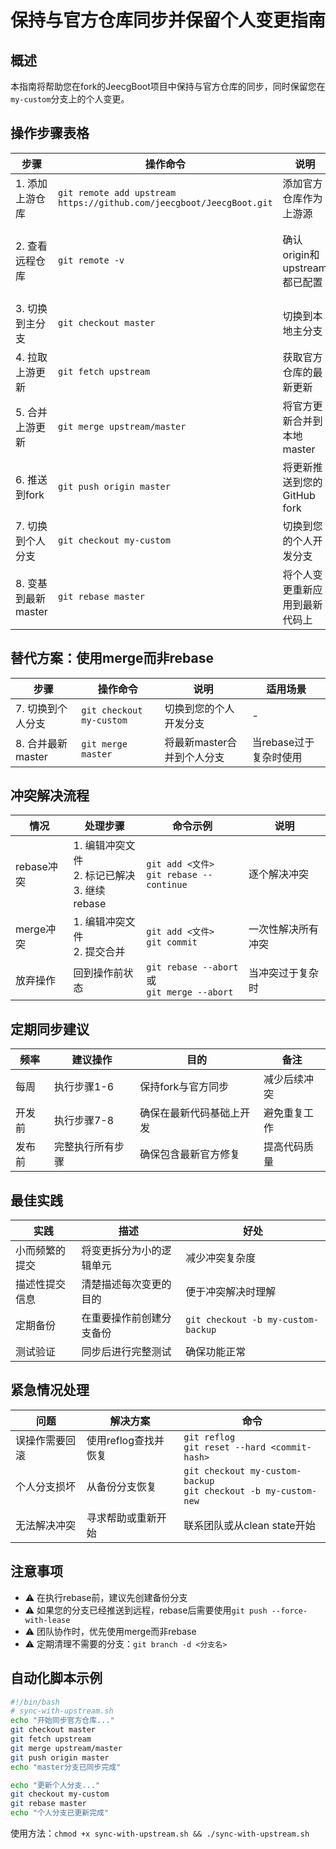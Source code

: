 # 保持与官方仓库同步并保留个人变更指南

## 概述
本指南将帮助您在fork的JeecgBoot项目中保持与官方仓库的同步，同时保留您在`my-custom`分支上的个人变更。

## 操作步骤表格

| 步骤 | 操作命令 | 说明 | 注意事项 |
|------|----------|------|----------|
| 1. 添加上游仓库 | `git remote add upstream https://github.com/jeecgboot/JeecgBoot.git` | 添加官方仓库作为上游源 | 只需执行一次 |
| 2. 查看远程仓库 | `git remote -v` | 确认origin和upstream都已配置 | origin指向您的fork，upstream指向官方 |
| 3. 切换到主分支 | `git checkout master` | 切换到本地主分支 | 确保在正确分支上操作 |
| 4. 拉取上游更新 | `git fetch upstream` | 获取官方仓库的最新更新 | 不会自动合并到本地 |
| 5. 合并上游更新 | `git merge upstream/master` | 将官方更新合并到本地master | 可能需要解决冲突 |
| 6. 推送到fork | `git push origin master` | 将更新推送到您的GitHub fork | 保持fork与官方同步 |
| 7. 切换到个人分支 | `git checkout my-custom` | 切换到您的个人开发分支 | - |
| 8. 变基到最新master | `git rebase master` | 将个人变更重新应用到最新代码上 | **推荐方式，保持历史清洁** |

## 替代方案：使用merge而非rebase

| 步骤 | 操作命令 | 说明 | 适用场景 |
|------|----------|------|----------|
| 7. 切换到个人分支 | `git checkout my-custom` | 切换到您的个人开发分支 | - |
| 8. 合并最新master | `git merge master` | 将最新master合并到个人分支 | 当rebase过于复杂时使用 |

## 冲突解决流程

| 情况 | 处理步骤 | 命令示例 | 说明 |
|------|----------|----------|------|
| rebase冲突 | 1. 编辑冲突文件<br>2. 标记已解决<br>3. 继续rebase | `git add <文件>`<br>`git rebase --continue` | 逐个解决冲突 |
| merge冲突 | 1. 编辑冲突文件<br>2. 提交合并 | `git add <文件>`<br>`git commit` | 一次性解决所有冲突 |
| 放弃操作 | 回到操作前状态 | `git rebase --abort`<br>或<br>`git merge --abort` | 当冲突过于复杂时 |

## 定期同步建议

| 频率 | 建议操作 | 目的 | 备注 |
|------|----------|------|------|
| 每周 | 执行步骤1-6 | 保持fork与官方同步 | 减少后续冲突 |
| 开发前 | 执行步骤7-8 | 确保在最新代码基础上开发 | 避免重复工作 |
| 发布前 | 完整执行所有步骤 | 确保包含最新官方修复 | 提高代码质量 |

## 最佳实践

| 实践 | 描述 | 好处 |
|------|------|------|
| 小而频繁的提交 | 将变更拆分为小的逻辑单元 | 减少冲突复杂度 |
| 描述性提交信息 | 清楚描述每次变更的目的 | 便于冲突解决时理解 |
| 定期备份 | 在重要操作前创建分支备份 | `git checkout -b my-custom-backup` |
| 测试验证 | 同步后进行完整测试 | 确保功能正常 |

## 紧急情况处理

| 问题 | 解决方案 | 命令 |
|------|----------|------|
| 误操作需要回滚 | 使用reflog查找并恢复 | `git reflog`<br>`git reset --hard <commit-hash>` |
| 个人分支损坏 | 从备份分支恢复 | `git checkout my-custom-backup`<br>`git checkout -b my-custom-new` |
| 无法解决冲突 | 寻求帮助或重新开始 | 联系团队或从clean state开始 |

## 注意事项

- ⚠️ 在执行rebase前，建议先创建备份分支
- ⚠️ 如果您的分支已经推送到远程，rebase后需要使用`git push --force-with-lease`
- ⚠️ 团队协作时，优先使用merge而非rebase
- ⚠️ 定期清理不需要的分支：`git branch -d <分支名>`

## 自动化脚本示例

```bash
#!/bin/bash
# sync-with-upstream.sh
echo "开始同步官方仓库..."
git checkout master
git fetch upstream
git merge upstream/master
git push origin master
echo "master分支已同步完成"

echo "更新个人分支..."
git checkout my-custom
git rebase master
echo "个人分支已更新完成"
```

使用方法：`chmod +x sync-with-upstream.sh && ./sync-with-upstream.sh`

